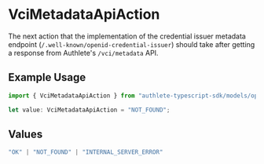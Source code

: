 # VciMetadataApiAction

The next action that the implementation of the credential issuer
metadata endpoint (`/.well-known/openid-credential-issuer`)
should take after getting a response from Authlete's
`/vci/metadata` API.


## Example Usage

```typescript
import { VciMetadataApiAction } from "authlete-typescript-sdk/models/operations";

let value: VciMetadataApiAction = "NOT_FOUND";
```

## Values

```typescript
"OK" | "NOT_FOUND" | "INTERNAL_SERVER_ERROR"
```